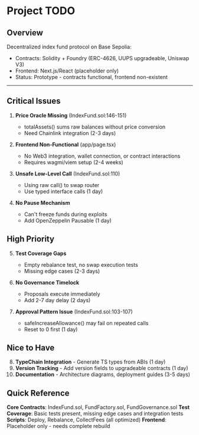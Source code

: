 # Project TODO

## Overview

Decentralized index fund protocol on Base Sepolia:
- Contracts: Solidity + Foundry (ERC-4626, UUPS upgradeable, Uniswap V3)
- Frontend: Next.js/React (placeholder only)
- Status: Prototype - contracts functional, frontend non-existent

---

## Critical Issues

1. **Price Oracle Missing** (IndexFund.sol:146-151)
   - totalAssets() sums raw balances without price conversion
   - Need Chainlink integration (2-3 days)

2. **Frontend Non-Functional** (app/page.tsx)
   - No Web3 integration, wallet connection, or contract interactions
   - Requires wagmi/viem setup (2-4 weeks)

3. **Unsafe Low-Level Call** (IndexFund.sol:110)
   - Using raw call() to swap router
   - Use typed interface calls (1 day)

4. **No Pause Mechanism**
   - Can't freeze funds during exploits
   - Add OpenZeppelin Pausable (1 day)

## High Priority

5. **Test Coverage Gaps**
   - Empty rebalance test, no swap execution tests
   - Missing edge cases (2-3 days)

6. **No Governance Timelock**
   - Proposals execute immediately
   - Add 2-7 day delay (2 days)

7. **Approval Pattern Issue** (IndexFund.sol:103-107)
   - safeIncreaseAllowance() may fail on repeated calls
   - Reset to 0 first (1 day)

## Nice to Have

8. **TypeChain Integration** - Generate TS types from ABIs (1 day)
9. **Version Tracking** - Add version fields to upgradeable contracts (1 day)
10. **Documentation** - Architecture diagrams, deployment guides (3-5 days)

## Quick Reference

**Core Contracts**: IndexFund.sol, FundFactory.sol, FundGovernance.sol
**Test Coverage**: Basic tests present, missing edge cases and integration tests
**Scripts**: Deploy, Rebalance, CollectFees (all optimized)
**Frontend**: Placeholder only - needs complete rebuild
